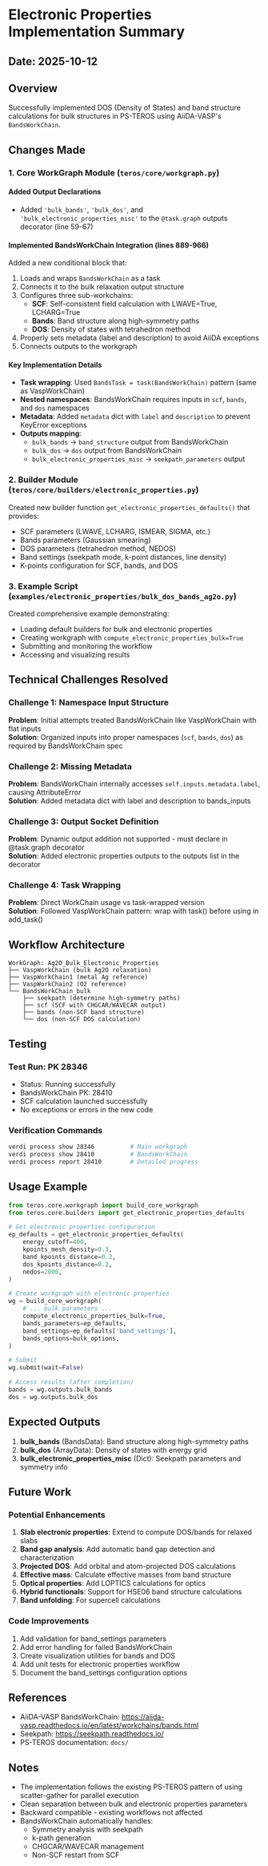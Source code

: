 # Electronic Properties Implementation Summary

## Date: 2025-10-12

## Overview
Successfully implemented DOS (Density of States) and band structure calculations for bulk structures in PS-TEROS using AiiDA-VASP's `BandsWorkChain`.

## Changes Made

### 1. Core WorkGraph Module (`teros/core/workgraph.py`)

#### Added Output Declarations
- Added `'bulk_bands'`, `'bulk_dos'`, and `'bulk_electronic_properties_misc'` to the `@task.graph` outputs decorator (line 59-67)

#### Implemented BandsWorkChain Integration (lines 889-966)
Added a new conditional block that:
1. Loads and wraps `BandsWorkChain` as a task
2. Connects it to the bulk relaxation output structure
3. Configures three sub-workchains:
   - **SCF**: Self-consistent field calculation with LWAVE=True, LCHARG=True
   - **Bands**: Band structure along high-symmetry paths
   - **DOS**: Density of states with tetrahedron method
4. Properly sets metadata (label and description) to avoid AiiDA exceptions
5. Connects outputs to the workgraph

#### Key Implementation Details
- **Task wrapping**: Used `BandsTask = task(BandsWorkChain)` pattern (same as VaspWorkChain)
- **Nested namespaces**: BandsWorkChain requires inputs in `scf`, `bands`, and `dos` namespaces
- **Metadata**: Added `metadata` dict with `label` and `description` to prevent KeyError exceptions
- **Outputs mapping**:
  - `bulk_bands` → `band_structure` output from BandsWorkChain
  - `bulk_dos` → `dos` output from BandsWorkChain
  - `bulk_electronic_properties_misc` → `seekpath_parameters` output

### 2. Builder Module (`teros/core/builders/electronic_properties.py`)

Created new builder function `get_electronic_properties_defaults()` that provides:
- SCF parameters (LWAVE, LCHARG, ISMEAR, SIGMA, etc.)
- Bands parameters (Gaussian smearing)
- DOS parameters (tetrahedron method, NEDOS)
- Band settings (seekpath mode, k-point distances, line density)
- K-points configuration for SCF, bands, and DOS

### 3. Example Script (`examples/electronic_properties/bulk_dos_bands_ag2o.py`)

Created comprehensive example demonstrating:
- Loading default builders for bulk and electronic properties
- Creating workgraph with `compute_electronic_properties_bulk=True`
- Submitting and monitoring the workflow
- Accessing and visualizing results

## Technical Challenges Resolved

### Challenge 1: Namespace Input Structure
**Problem**: Initial attempts treated BandsWorkChain like VaspWorkChain with flat inputs  
**Solution**: Organized inputs into proper namespaces (`scf`, `bands`, `dos`) as required by BandsWorkChain spec

### Challenge 2: Missing Metadata
**Problem**: BandsWorkChain internally accesses `self.inputs.metadata.label`, causing AttributeError  
**Solution**: Added metadata dict with label and description to bands_inputs

### Challenge 3: Output Socket Definition
**Problem**: Dynamic output addition not supported - must declare in @task.graph decorator  
**Solution**: Added electronic properties outputs to the outputs list in the decorator

### Challenge 4: Task Wrapping
**Problem**: Direct WorkChain usage vs task-wrapped version  
**Solution**: Followed VaspWorkChain pattern: wrap with task() before using in add_task()

## Workflow Architecture

```
WorkGraph: Ag2O_Bulk_Electronic_Properties
├── VaspWorkChain (bulk Ag2O relaxation)
├── VaspWorkChain1 (metal Ag reference)
├── VaspWorkChain2 (O2 reference)
└── BandsWorkChain_bulk
    ├── seekpath (determine high-symmetry paths)
    ├── scf (SCF with CHGCAR/WAVECAR output)
    ├── bands (non-SCF band structure)
    └── dos (non-SCF DOS calculation)
```

## Testing

### Test Run: PK 28346
- Status: Running successfully
- BandsWorkChain PK: 28410
- SCF calculation launched successfully
- No exceptions or errors in the new code

### Verification Commands
```bash
verdi process show 28346          # Main workgraph
verdi process show 28410          # BandsWorkChain
verdi process report 28410        # Detailed progress
```

## Usage Example

```python
from teros.core.workgraph import build_core_workgraph
from teros.core.builders import get_electronic_properties_defaults

# Get electronic properties configuration
ep_defaults = get_electronic_properties_defaults(
    energy_cutoff=400,
    kpoints_mesh_density=0.3,
    band_kpoints_distance=0.2,
    dos_kpoints_distance=0.2,
    nedos=2000,
)

# Create workgraph with electronic properties
wg = build_core_workgraph(
    # ... bulk parameters ...
    compute_electronic_properties_bulk=True,
    bands_parameters=ep_defaults,
    band_settings=ep_defaults['band_settings'],
    bands_options=bulk_options,
)

# Submit
wg.submit(wait=False)

# Access results (after completion)
bands = wg.outputs.bulk_bands
dos = wg.outputs.bulk_dos
```

## Expected Outputs

1. **bulk_bands** (BandsData): Band structure along high-symmetry paths
2. **bulk_dos** (ArrayData): Density of states with energy grid
3. **bulk_electronic_properties_misc** (Dict): Seekpath parameters and symmetry info

## Future Work

### Potential Enhancements
1. **Slab electronic properties**: Extend to compute DOS/bands for relaxed slabs
2. **Band gap analysis**: Add automatic band gap detection and characterization
3. **Projected DOS**: Add orbital and atom-projected DOS calculations
4. **Effective mass**: Calculate effective masses from band structure
5. **Optical properties**: Add LOPTICS calculations for optics
6. **Hybrid functionals**: Support for HSE06 band structure calculations
7. **Band unfolding**: For supercell calculations

### Code Improvements
1. Add validation for band_settings parameters
2. Add error handling for failed BandsWorkChain
3. Create visualization utilities for bands and DOS
4. Add unit tests for electronic properties workflow
5. Document the band_settings configuration options

## References

- AiiDA-VASP BandsWorkChain: https://aiida-vasp.readthedocs.io/en/latest/workchains/bands.html
- Seekpath: https://seekpath.readthedocs.io/
- PS-TEROS documentation: `docs/`

## Notes

- The implementation follows the existing PS-TEROS pattern of using scatter-gather for parallel execution
- Clean separation between bulk and electronic properties parameters
- Backward compatible - existing workflows not affected
- BandsWorkChain automatically handles:
  - Symmetry analysis with seekpath
  - k-path generation
  - CHGCAR/WAVECAR management
  - Non-SCF restart from SCF

